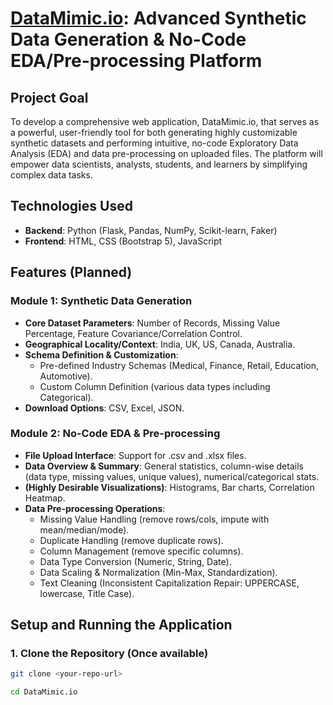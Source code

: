 # [DataMimic.io](http://synxdatagen.netlify.app/home): Advanced Synthetic Data Generation & No-Code EDA/Pre-processing Platform

## Project Goal
To develop a comprehensive web application, DataMimic.io, that serves as a powerful, user-friendly tool for both generating highly customizable synthetic datasets and performing intuitive, no-code Exploratory Data Analysis (EDA) and data pre-processing on uploaded files. The platform will empower data scientists, analysts, students, and learners by simplifying complex data tasks.

## Technologies Used
*   **Backend**: Python (Flask, Pandas, NumPy, Scikit-learn, Faker)
*   **Frontend**: HTML, CSS (Bootstrap 5), JavaScript

## Features (Planned)

### Module 1: Synthetic Data Generation
*   **Core Dataset Parameters**: Number of Records, Missing Value Percentage, Feature Covariance/Correlation Control.
*   **Geographical Locality/Context**: India, UK, US, Canada, Australia.
*   **Schema Definition & Customization**:
    *   Pre-defined Industry Schemas (Medical, Finance, Retail, Education, Automotive).
    *   Custom Column Definition (various data types including Categorical).
*   **Download Options**: CSV, Excel, JSON.

### Module 2: No-Code EDA & Pre-processing
*   **File Upload Interface**: Support for .csv and .xlsx files.
*   **Data Overview & Summary**: General statistics, column-wise details (data type, missing values, unique values), numerical/categorical stats.
*   **(Highly Desirable Visualizations)**: Histograms, Bar charts, Correlation Heatmap.
*   **Data Pre-processing Operations**:
    *   Missing Value Handling (remove rows/cols, impute with mean/median/mode).
    *   Duplicate Handling (remove duplicate rows).
    *   Column Management (remove specific columns).
    *   Data Type Conversion (Numeric, String, Date).
    *   Data Scaling & Normalization (Min-Max, Standardization).
    *   Text Cleaning (Inconsistent Capitalization Repair: UPPERCASE, lowercase, Title Case).

## Setup and Running the Application

### 1. Clone the Repository (Once available)
```bash
git clone <your-repo-url>

cd DataMimic.io

